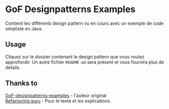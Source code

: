 # GoF Designpatterns Examples
Contient les différents design pattern vu en cours avec un exemple de code simpliste en Java.

## Usage
Cliquez sur le dossier contenant le design pattern que vous voulez approfondir. Un autre fichier `README.md` sera présent et vous fournira plus de détails.

## Thanks to
[GoF-designpatterns-examples](https://github.com/jdoch/GoF-designpatterns-examples) - l'auteur original \
[Refactoring.guru](https://refactoring.guru/design-patterns/catalog) - Pour le texte et les explications.